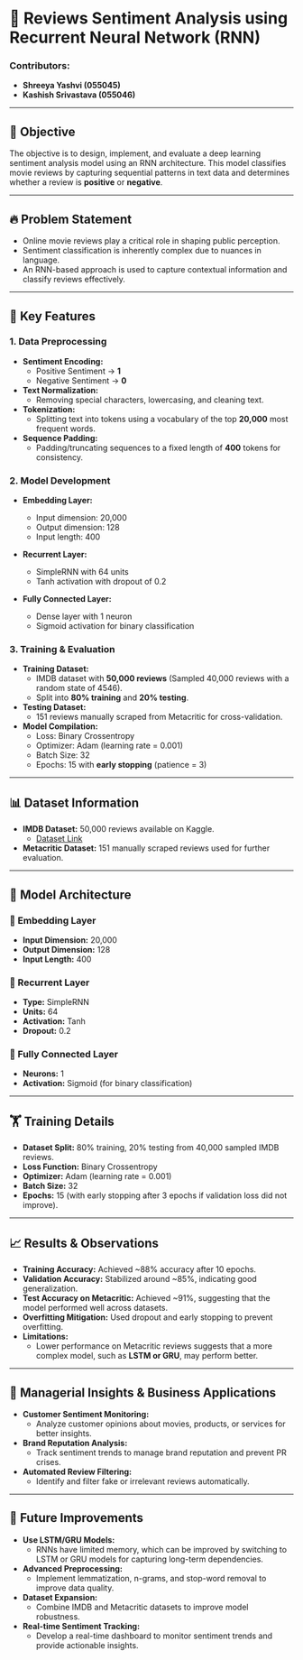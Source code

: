 # 🎥 Reviews Sentiment Analysis using Recurrent Neural Network (RNN)

### Contributors:
- **Shreeya Yashvi (055045)**  
- **Kashish Srivastava (055046)**  

---

## 🎯 Objective
The objective is to design, implement, and evaluate a deep learning sentiment analysis model using an RNN architecture. This model classifies movie reviews by capturing sequential patterns in text data and determines whether a review is **positive** or **negative**.

---

## 🔥 Problem Statement
- Online movie reviews play a critical role in shaping public perception.
- Sentiment classification is inherently complex due to nuances in language.
- An RNN-based approach is used to capture contextual information and classify reviews effectively.

---

## 🌟 Key Features
### 1. Data Preprocessing
- **Sentiment Encoding:**  
    - Positive Sentiment → **1**  
    - Negative Sentiment → **0**  
- **Text Normalization:**  
    - Removing special characters, lowercasing, and cleaning text.
- **Tokenization:**  
    - Splitting text into tokens using a vocabulary of the top **20,000** most frequent words.
- **Sequence Padding:**  
    - Padding/truncating sequences to a fixed length of **400** tokens for consistency.

### 2. Model Development
- **Embedding Layer:**  
    - Input dimension: 20,000  
    - Output dimension: 128  
    - Input length: 400  

- **Recurrent Layer:**  
    - SimpleRNN with 64 units  
    - Tanh activation with dropout of 0.2  

- **Fully Connected Layer:**  
    - Dense layer with 1 neuron  
    - Sigmoid activation for binary classification  

### 3. Training & Evaluation
- **Training Dataset:**  
    - IMDB dataset with **50,000 reviews** (Sampled 40,000 reviews with a random state of 4546).
    - Split into **80% training** and **20% testing**.
- **Testing Dataset:**  
    - 151 reviews manually scraped from Metacritic for cross-validation.
- **Model Compilation:**  
    - Loss: Binary Crossentropy  
    - Optimizer: Adam (learning rate = 0.001)  
    - Batch Size: 32  
    - Epochs: 15 with **early stopping** (patience = 3)  

---

## 📊 Dataset Information
- **IMDB Dataset:** 50,000 reviews available on Kaggle.  
    - [Dataset Link](https://www.kaggle.com/datasets/lakshmi25npathi/imdb-dataset-of-50k-movie-reviews?datasetId=134715&sortBy=dateRun&tab=profile)
- **Metacritic Dataset:** 151 manually scraped reviews used for further evaluation.

---

## 🧠 Model Architecture
### 🔹 Embedding Layer
- **Input Dimension:** 20,000  
- **Output Dimension:** 128  
- **Input Length:** 400  

### 🔹 Recurrent Layer
- **Type:** SimpleRNN  
- **Units:** 64  
- **Activation:** Tanh  
- **Dropout:** 0.2  

### 🔹 Fully Connected Layer
- **Neurons:** 1  
- **Activation:** Sigmoid (for binary classification)  

---

## 🏋️ Training Details
- **Dataset Split:** 80% training, 20% testing from 40,000 sampled IMDB reviews.
- **Loss Function:** Binary Crossentropy  
- **Optimizer:** Adam (learning rate = 0.001)  
- **Batch Size:** 32  
- **Epochs:** 15 (with early stopping after 3 epochs if validation loss did not improve).  

---

## 📈 Results & Observations
- **Training Accuracy:** Achieved ~88% accuracy after 10 epochs.  
- **Validation Accuracy:** Stabilized around ~85%, indicating good generalization.  
- **Test Accuracy on Metacritic:** Achieved ~91%, suggesting that the model performed well across datasets.  
- **Overfitting Mitigation:** Used dropout and early stopping to prevent overfitting.  
- **Limitations:**  
    - Lower performance on Metacritic reviews suggests that a more complex model, such as **LSTM or GRU**, may perform better.  

---

## 🚀 Managerial Insights & Business Applications
- **Customer Sentiment Monitoring:**  
    - Analyze customer opinions about movies, products, or services for better insights.
- **Brand Reputation Analysis:**  
    - Track sentiment trends to manage brand reputation and prevent PR crises.
- **Automated Review Filtering:**  
    - Identify and filter fake or irrelevant reviews automatically.

---

## 🔮 Future Improvements
- **Use LSTM/GRU Models:**  
    - RNNs have limited memory, which can be improved by switching to LSTM or GRU models for capturing long-term dependencies.
- **Advanced Preprocessing:**  
    - Implement lemmatization, n-grams, and stop-word removal to improve data quality.
- **Dataset Expansion:**  
    - Combine IMDB and Metacritic datasets to improve model robustness.
- **Real-time Sentiment Tracking:**  
    - Develop a real-time dashboard to monitor sentiment trends and provide actionable insights.
